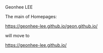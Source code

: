 Geonhee LEE

The main of Homepages:

https://geonhee-lee.github.io/geon.github.io/

will move to 

https://geonhee-lee.github.io/
